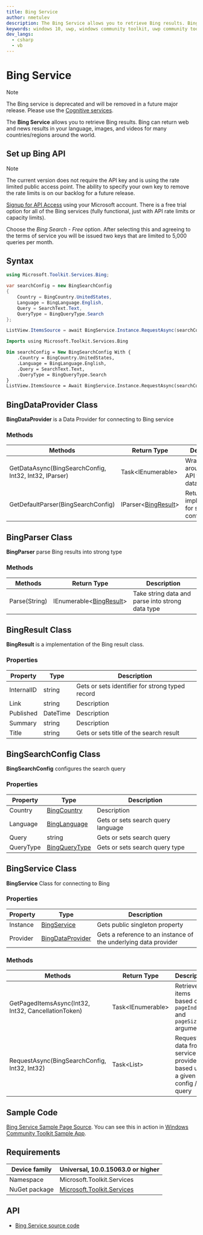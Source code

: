 ```yaml
---
title: Bing Service
author: nmetulev
description: The Bing Service allows you to retrieve Bing results. Bing can return web and news results in your language, images, and videos for many countries/regions around the world.
keywords: windows 10, uwp, windows community toolkit, uwp community toolkit, uwp toolkit, bing
dev_langs:
  - csharp
  - vb
---
```


# Bing Service

> [!NOTE]
The Bing service is deprecated and will be removed in a future major release. Please use the [Cognitive services](https://github.com/Azure/azure-sdk-for-net/tree/psSdkJson6/src/SDKs/CognitiveServices/dataPlane/Search).

The **Bing Service** allows you to retrieve Bing results. Bing can return web and news results in your language, images, and videos for many countries/regions around the world.

## Set up Bing API

> [!NOTE]
The current version does not require the API key and is using the rate limited public access point.  The ability to specify your own key to remove the rate limits is on our backlog for a future release.

[Signup for API Access](https://www.microsoft.com/cognitive-services/sign-up) using your Microsoft account.  There is a free trial option for all of the Bing services (fully functional, just with API rate limits or capacity limits).

Choose the *Bing Search - Free* option.  After selecting this and agreeing to the terms of service you will be issued two keys that are limited to 5,000 queries per month.

## Syntax

```csharp
using Microsoft.Toolkit.Services.Bing;

var searchConfig = new BingSearchConfig
{
    Country = BingCountry.UnitedStates,
    Language = BingLanguage.English,
    Query = SearchText.Text,
    QueryType = BingQueryType.Search
};

ListView.ItemsSource = await BingService.Instance.RequestAsync(searchConfig, 50);
```
```vb
Imports using Microsoft.Toolkit.Services.Bing

Dim searchConfig = New BingSearchConfig With {
    .Country = BingCountry.UnitedStates,
    .Language = BingLanguage.English,
    .Query = SearchText.Text,
    .QueryType = BingQueryType.Search
}
ListView.ItemsSource = Await BingService.Instance.RequestAsync(searchConfig, 50)
```

## BingDataProvider Class

**BingDataProvider** is a Data Provider for connecting to Bing service

### Methods

| Methods | Return Type | Description |
| -- | -- | -- |
| GetDataAsync(BingSearchConfig, Int32, Int32, IParser) | Task<IEnumerable<TSchema>> | Wrapper around REST API for making data request |
| GetDefaultParser(BingSearchConfig) | IParser<[BingResult](https://docs.microsoft.com/dotnet/api/microsoft.toolkit.services.bing.bingresult)> | Returns parser implementation for specified configuration |

## BingParser Class

**BingParser** parse Bing results into strong type

### Methods

| Methods | Return Type | Description |
| -- | -- | -- |
| Parse(String) | IEnumerable<[BingResult](https://docs.microsoft.com/dotnet/api/microsoft.toolkit.services.bing.bingresult)> | Take string data and parse into strong data type |

## BingResult Class

**BingResult** is a implementation of the Bing result class.

### Properties

| Property | Type | Description |
| -- | -- | -- |
| InternalID | string | Gets or sets identifier for strong typed record |
| Link | string | Description |
| Published | DateTime | Description |
| Summary | string | Description |
| Title | string | Gets or sets title of the search result |

## BingSearchConfig Class

**BingSearchConfig** configures the search query

### Properties

| Property | Type | Description |
| -- | -- | -- |
| Country | [BingCountry](https://docs.microsoft.com/dotnet/api/microsoft.toolkit.services.bing.bingcountry) | Description |
| Language | [BingLanguage](https://docs.microsoft.com/dotnet/api/microsoft.toolkit.services.bing.binglanguage) | Gets or sets search query language |
| Query | string | Gets or sets search query |
| QueryType | [BingQueryType](https://docs.microsoft.com/dotnet/api/microsoft.toolkit.services.bing.bingquerytype) | Gets or sets search query type |

## BingService Class

**BingService** Class for connecting to Bing

### Properties

| Property | Type | Description |
| -- | -- | -- |
| Instance | [BingService](https://docs.microsoft.com/dotnet/api/microsoft.toolkit.services.bing.bingservice) | Gets public singleton property |
| Provider | [BingDataProvider](https://docs.microsoft.com/dotnet/api/microsoft.toolkit.services.bing.bingdataprovider) | Gets a reference to an instance of the underlying data provider |

### Methods

| Methods | Return Type | Description |
| -- | -- | -- |
| GetPagedItemsAsync(Int32, Int32, CancellationToken) | Task<IEnumerable<BingResult>> | Retrieves items based on `pageIndex` and `pageSize` arguments |
| RequestAsync(BingSearchConfig, Int32, Int32) | Task<List<BingResult>> | Request list data from service provider based upon a given config / query |

## Sample Code

[Bing Service Sample Page Source](https://github.com/Microsoft/WindowsCommunityToolkit//tree/master/Microsoft.Toolkit.Uwp.SampleApp/SamplePages/Bing%20Service). You can see this in action in [Windows Community Toolkit Sample App](https://www.microsoft.com/store/apps/9NBLGGH4TLCQ).

## Requirements

| Device family | Universal, 10.0.15063.0 or higher |
| --- | --- |
| Namespace | Microsoft.Toolkit.Services |
| NuGet package | [Microsoft.Toolkit.Services](https://www.nuget.org/packages/Microsoft.Toolkit.Services/) |

## API

* [Bing Service source code](https://github.com/Microsoft/WindowsCommunityToolkit//tree/master/Microsoft.Toolkit.Services/Services/Bing)
